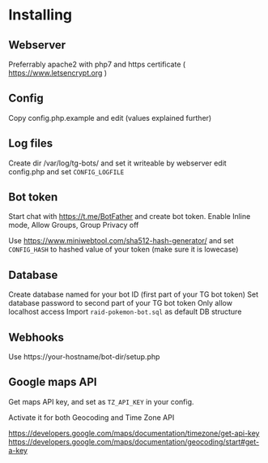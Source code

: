 # Installing

## Webserver

Preferrably apache2 with php7 and https certificate ( https://www.letsencrypt.org )

## Config

Copy config.php.example and edit (values explained further)

## Log files

Create dir /var/log/tg-bots/ and set it writeable by webserver
edit config.php and set `CONFIG_LOGFILE`

## Bot token

Start chat with https://t.me/BotFather and create bot token.
Enable Inline mode, Allow Groups, Group Privacy off

Use https://www.miniwebtool.com/sha512-hash-generator/ and set `CONFIG_HASH` to hashed value of your token (make sure it is lowecase)

## Database

Create database named for your bot ID (first part of your TG bot token)
Set database password to second part of your TG bot token
Only allow localhost access
Import `raid-pokemon-bot.sql` as default DB structure

## Webhooks

Use https://your-hostname/bot-dir/setup.php

## Google maps API

Get maps API key, and set as `TZ_API_KEY` in your config.

Activate it for both Geocoding and Time Zone API

https://developers.google.com/maps/documentation/timezone/get-api-key
https://developers.google.com/maps/documentation/geocoding/start#get-a-key
